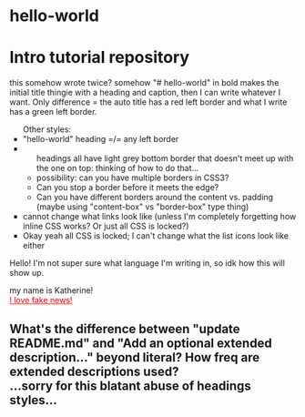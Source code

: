 # hello-world

<h1>Intro tutorial repository</h1> <p> this somehow wrote twice? somehow "# hello-world" in bold makes the initial title thingie with a heading and caption, then I can write whatever I want. Only difference = the auto title has a red left border and what I write has a green left border. </p> 



<ul style="list-style-type: square"> Other styles: 
<li>"hello-world" heading =/= any left border</li> 
<li><ul>headings all have light grey bottom border that doesn't meet up with the one on top: thinking of how to do that... 
    <li>possibility: can you have multiple borders in CSS3?</li>
    <li>Can you stop a border before it meets the edge?</li>
    <li>Can you have different borders around the content vs. padding (maybe using "content-box" vs "border-box" type thing)</li>
    </ul>
    </li>
 <li>cannot change what links look like (unless I'm completely forgetting how inline CSS works? Or just all CSS is locked?)</li>
 <li>Okay yeah all CSS is locked; I can't change what the list icons look like either</li>
</ul>
Hello! I'm not super sure what language I'm writing in, so idk how this will show up.
<p>my name is Katherine!<br>
<a href="https://nytimes.com" style="color:red;">I love fake news!</a></p>
<h2>What's the difference between "update README.md" and "Add an optional extended description..." beyond literal? How freq are extended descriptions used? <br> ...sorry for this blatant abuse of headings styles... </h2>

